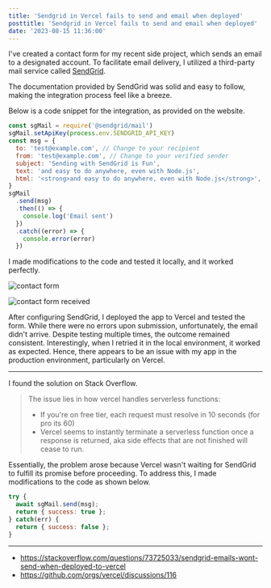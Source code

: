 ```yaml
---
title: 'Sendgrid in Vercel fails to send and email when deployed'
posttitle: 'Sendgrid in Vercel fails to send and email when deployed'
date: '2023-08-15 11:36:00'
---
```


I've created a contact form for my recent side project, which sends an email to a designated account. To facilitate email delivery, I utilized a third-party mail service called [SendGrid](https://sendgrid.com/).

The documentation provided by SendGrid was solid and easy to follow, making the integration process feel like a breeze.

Below is a code snippet for the integration, as provided on the website.

```js
const sgMail = require('@sendgrid/mail')
sgMail.setApiKey(process.env.SENDGRID_API_KEY)
const msg = {
  to: 'test@example.com', // Change to your recipient
  from: 'test@example.com', // Change to your verified sender
  subject: 'Sending with SendGrid is Fun',
  text: 'and easy to do anywhere, even with Node.js',
  html: '<strong>and easy to do anywhere, even with Node.js</strong>',
}
sgMail
  .send(msg)
  .then(() => {
    console.log('Email sent')
  })
  .catch((error) => {
    console.error(error)
  })
```

I made modifications to the code and tested it locally, and it worked perfectly.

![contact form](/images/contact-form.png)

![contact form received](/images/contact-form-received.png)

After configuring SendGrid, I deployed the app to Vercel and tested the form. While there were no errors upon submission, unfortunately, the email didn't arrive. Despite testing multiple times, the outcome remained consistent. Interestingly, when I retried it in the local environment, it worked as expected. Hence, there appears to be an issue with my app in the production environment, particularly on Vercel.

---

I found the solution on Stack Overflow.

> The issue lies in how vercel handles serverless functions:
> - If you're on free tier, each request must resolve in 10 seconds (for pro its 60)
> - Vercel seems to instantly terminate a serverless function once a response is returned, aka side effects that are not finished will cease to run.

Essentially, the problem arose because Vercel wasn't waiting for SendGrid to fulfill its promise before proceeding. To address this, I made modifications to the code as shown below.

```js
try {
  await sgMail.send(msg);
  return { success: true };
} catch(err) {
  return { success: false };
}
```

---

- https://stackoverflow.com/questions/73725033/sendgrid-emails-wont-send-when-deployed-to-vercel
- https://github.com/orgs/vercel/discussions/116